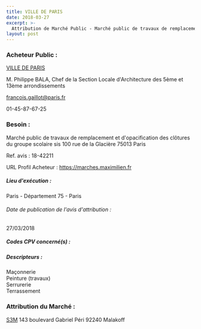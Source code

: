 ```yaml
---
title: VILLE DE PARIS
date: 2018-03-27
excerpt: >-
  Attribution de Marché Public - Marché public de travaux de remplacement et d'opacification des clôtures du groupe scolaire sis 100 rue de la Glacière 75013 Paris
layout: post
---
```


### Acheteur Public : 
<a href="/acheteur-33/siren-217500016"> VILLE DE PARIS</a><br/>

M. Philippe BALA, Chef de la Section Locale d'Architecture des 5ème et 13ème arrondissements

francois.gaillot@paris.fr

01-45-87-67-25

### Besoin :

Marché public de travaux de remplacement et d'opacification des clôtures du groupe scolaire sis 100 rue de la Glacière 75013 Paris

Ref. avis : 18-42211

URL Profil Acheteur : https://marches.maximilien.fr

##### Lieu d'exécution :

Paris - Département 75 - Paris

###### Date de publication de l'avis d'attribution : 
27/03/2018

##### Codes CPV concerné(s) :

##### Descripteurs :
Maçonnerie <br/>
Peinture (travaux) <br/>
Serrurerie <br/>
Terrassement <br/>

### Attribution du Marché :
<a href="/entreprise-264/siren-490014396"> S3M</a>    143 boulevard Gabriel Péri 92240 Malakoff <br/>
